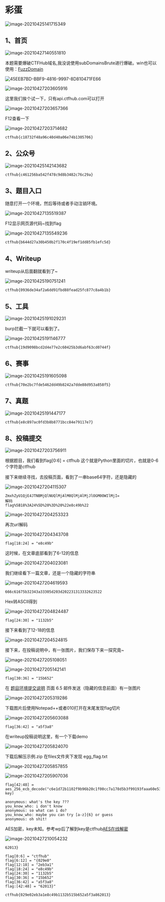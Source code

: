# 彩蛋

![image-20210425141715349](https://gitee.com/Harveysn0w/mac-note_img/raw/master/20210425141715.png)

## 1、首页

![image-20210427140551810](https://gitee.com/Harveysn0w/mac-note_img/raw/master/20210427140551.png)

本题需要爆破CTFHub域名,我没说使用subDomainsBrute进行爆破。win也可以使用：[FuzzDomain](https://github.com/Chora10/FuzzDomain)

![45EEB7BD-BBF9-4816-9997-8D810471FE66](https://gitee.com/Harveysn0w/mac-note_img/raw/master/20210427140807.png)

![image-20210427203605916](https://gitee.com/Harveysn0w/mac-note_img/raw/master/20210427203606.png)

这里我们挨个试一下，只有api.ctfhub.com可以打开

![image-20210427203657366](https://gitee.com/Harveysn0w/mac-note_img/raw/master/20210427203657.png)

F12查看一下

![image-20210427203714682](https://gitee.com/Harveysn0w/mac-note_img/raw/master/20210427203714.png)

```
ctfhub{c18732f48a96c40d40a06e74b1305706}
```

## 2、公众号

![image-20210425142143682](https://gitee.com/Harveysn0w/mac-note_img/raw/master/20210425142143.png)

```
ctfhub{c461256ba542f478c9d8b3482c76c29a}
```

## 3、题目入口

随意打开一个环境，然后等待或者手动注销环境。

![image-20210427135519387](https://gitee.com/Harveysn0w/mac-note_img/raw/master/20210427135519.png)

F12显示网页源代码~找到flag

![image-20210427135549236](https://gitee.com/Harveysn0w/mac-note_img/raw/master/20210427135549.png)

```
ctfhub{b644d27a30b450b2f170c4f19ef1dd85fb1efc5d}
```

## 4、Writeup

writeup从后面翻就看到了~

![image-20210425190751241](https://gitee.com/Harveysn0w/mac-note_img/raw/master/20210425190751.png)

```
ctfhub{0936de34af2a6dd91fbd88fead25fc877c8a4b1b}
```

## 5、工具

![image-20210425191029231](https://gitee.com/Harveysn0w/mac-note_img/raw/master/20210425191029.png)

burp拦截一下就可以看到了。

![image-20210425191146777](https://gitee.com/Harveysn0w/mac-note_img/raw/master/20210425191146.png)

```
ctfhub{19d9098bcd2d4e77e2c60425b3d6abf63cd0744f}
```

## 6、赛事

![image-20210425191605098](https://gitee.com/Harveysn0w/mac-note_img/raw/master/20210425191605.png)

```
ctfhub{70e2bc7fde5462dd49b8242a7dde88d953a858f5}
```

## 7、真题

![image-20210425191447177](https://gitee.com/Harveysn0w/mac-note_img/raw/master/20210425191447.png)

```
ctfhub{e8c897ac0fd3b8b8771bcc84e79117e7}
```

## 8、投稿提交

![image-20210427203756911](https://gitee.com/Harveysn0w/mac-note_img/raw/master/20210427203756.png)

根据题目，我们看到flag[0:6] = ctfhub 这个就是Python里面的切片，也就是0-6个字符是ctfhub

接下来继续寻找，去投稿页面，看到了一串base64字符，还是隐藏的

![image-20210427204115307](https://gitee.com/Harveysn0w/mac-note_img/raw/master/20210427204115.png)

```
ZmxhZyU1QjE4JTNBMjQlNUQlMjAlM0QlMjAlMjJlOGM0OWIlMjI=
解码
flag%5B18%3A24%5D%20%3D%20%22e8c49b%22
```

![image-20210427204253323](https://gitee.com/Harveysn0w/mac-note_img/raw/master/20210427204253.png)

再次url解码 

![image-20210427204343708](https://gitee.com/Harveysn0w/mac-note_img/raw/master/20210427204343.png)

```
flag[18:24] = "e8c49b"
```

这时候，在文章底部看到了6-12的信息

![image-20210427204023081](https://gitee.com/Harveysn0w/mac-note_img/raw/master/20210427204023.png)

我们继续看下一篇文章，还是一个隐藏的字符串

![image-20210427204619593](https://gitee.com/Harveysn0w/mac-note_img/raw/master/20210427204619.png)

```
666c61675b32343a33305d203d202231313332623522
```

Hex转ASCII得到

![image-20210427204824487](https://gitee.com/Harveysn0w/mac-note_img/raw/master/20210427204824.png)

```
flag[24:30] = "1132b5"
```

接下来看到了12-18的信息

![image-20210427204524815](https://gitee.com/Harveysn0w/mac-note_img/raw/master/20210427204524.png)

接下来，在投稿说明中，有一张图片，我们保存下来一探究竟~

![image-20210427205108051](https://gitee.com/Harveysn0w/mac-note_img/raw/master/20210427205108.png)

![image-20210427205142141](https://gitee.com/Harveysn0w/mac-note_img/raw/master/20210427205142.png)

```
flag[30:36] = "15b652"
```

在 [题目环境提交说明](https://writeup.ctfhub.com/Other/提交说明/d7098951.html) 页面 6.5 邮件发送（隐藏的信息前面）有一张图片

![image-20210427205319286](https://gitee.com/Harveysn0w/mac-note_img/raw/master/20210427205319.png)

下载图片后使用Notepad++或者010打开在末尾发现flag切片

![image-20210427205603088](https://gitee.com/Harveysn0w/mac-note_img/raw/master/20210427205603.png)

```
flag[36:42] = "a5f3a8"
```

在writeup投稿说明这里，有一个下载demo

![image-20210427205824070](https://gitee.com/Harveysn0w/mac-note_img/raw/master/20210427205824.png)

下载后解压示例.zip 在files文件夹下发现 egg_flag.txt

![image-20210427205857855](https://gitee.com/Harveysn0w/mac-note_img/raw/master/20210427205857.png)

![image-20210427205907036](https://gitee.com/Harveysn0w/mac-note_img/raw/master/20210427205907.png)

```
flag[42:48] = aes_256_ecb_decode("c6e1d72b1102f9b96b20c1f00cc7a178d5b3f99193faaa60e53b45b9e644d782", key)

anonymous: what's the key ??? 
you_know_who: i don't know
anonymous: so what can i do?
you_know_who: maybe you can try [a-z]{6} or guess
anonymous: oh shit!
```

AES加密，key未知。参考wp后了解到key是ctfhub[AES在线解密](http://tool.chacuo.net/cryptaes)

![image-20210427210054232](https://gitee.com/Harveysn0w/mac-note_img/raw/master/20210427210054.png)

```
62013}
```

```
flag[0:6] = "ctfhub"
flag[6:12] = "{029e0"
flag[12:18] = "2eb3a1"
flag[18:24] = "e8c49b"
flag[24:30] = "1132b5"
flag[30:36] = "15b652"
flag[36:42] = "a5f3a8"
flag:[42:48] = "62013}"
```

```
ctfhub{029e02eb3a1e8c49b1132b515b652a5f3a862013}
```

